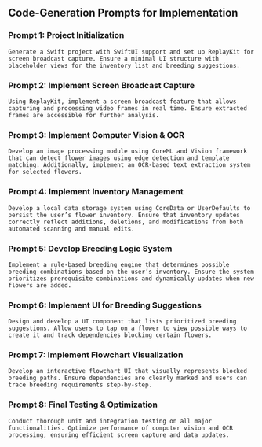 ## **Code-Generation Prompts for Implementation**

### **Prompt 1: Project Initialization**
```text
Generate a Swift project with SwiftUI support and set up ReplayKit for screen broadcast capture. Ensure a minimal UI structure with placeholder views for the inventory list and breeding suggestions.
```

### **Prompt 2: Implement Screen Broadcast Capture**
```text
Using ReplayKit, implement a screen broadcast feature that allows capturing and processing video frames in real time. Ensure extracted frames are accessible for further analysis.
```

### **Prompt 3: Implement Computer Vision & OCR**
```text
Develop an image processing module using CoreML and Vision framework that can detect flower images using edge detection and template matching. Additionally, implement an OCR-based text extraction system for selected flowers.
```

### **Prompt 4: Implement Inventory Management**
```text
Develop a local data storage system using CoreData or UserDefaults to persist the user’s flower inventory. Ensure that inventory updates correctly reflect additions, deletions, and modifications from both automated scanning and manual edits.
```

### **Prompt 5: Develop Breeding Logic System**
```text
Implement a rule-based breeding engine that determines possible breeding combinations based on the user’s inventory. Ensure the system prioritizes prerequisite combinations and dynamically updates when new flowers are added.
```

### **Prompt 6: Implement UI for Breeding Suggestions**
```text
Design and develop a UI component that lists prioritized breeding suggestions. Allow users to tap on a flower to view possible ways to create it and track dependencies blocking certain flowers.
```

### **Prompt 7: Implement Flowchart Visualization**
```text
Develop an interactive flowchart UI that visually represents blocked breeding paths. Ensure dependencies are clearly marked and users can trace breeding requirements step-by-step.
```

### **Prompt 8: Final Testing & Optimization**
```text
Conduct thorough unit and integration testing on all major functionalities. Optimize performance of computer vision and OCR processing, ensuring efficient screen capture and data updates.
```

